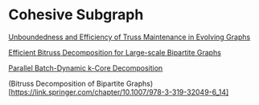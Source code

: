 # Cohesive Subgraph

[Unboundedness and Efficiency of Truss Maintenance in Evolving Graphs](https://dl.acm.org/doi/pdf/10.1145/3299869.3300082)

[Efficient Bitruss Decomposition for Large-scale Bipartite Graphs](https://ieeexplore.ieee.org/stamp/stamp.jsp?arnumber=9101358)

[Parallel Batch-Dynamic k-Core Decomposition](https://arxiv.org/pdf/2106.03824)

(Bitruss Decomposition of Bipartite Graphs)[https://link.springer.com/chapter/10.1007/978-3-319-32049-6_14]
